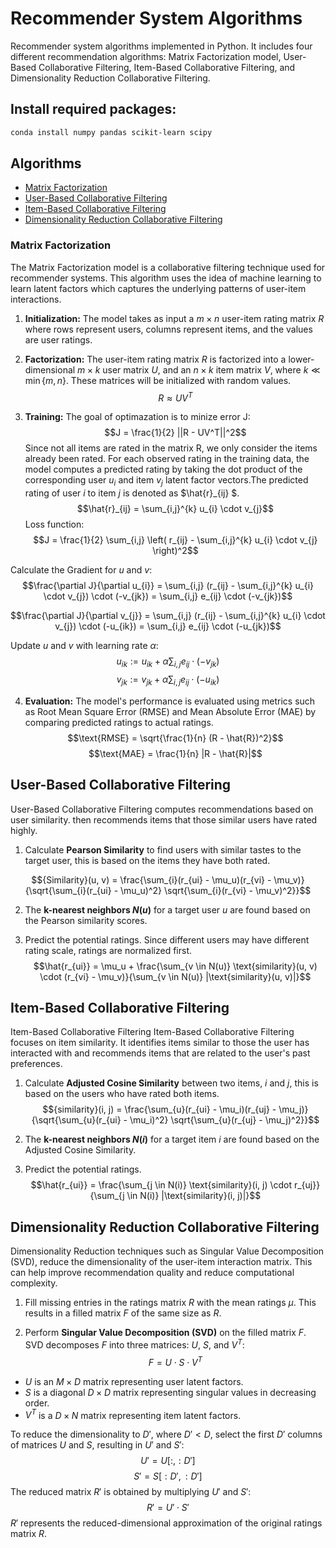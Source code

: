 # Recommender System Algorithms

Recommender system algorithms implemented in Python. It includes four different recommendation algorithms: Matrix Factorization model, User-Based Collaborative Filtering, Item-Based Collaborative Filtering, and Dimensionality Reduction Collaborative Filtering.

## Install required packages:

```bash
conda install numpy pandas scikit-learn scipy
```

## Algorithms

- [Matrix Factorization](#matrix-factorization)
- [User-Based Collaborative Filtering](#user-based-collaborative-filtering)
- [Item-Based Collaborative Filtering](#item-based-collaborative-filtering)
- [Dimensionality Reduction Collaborative Filtering](#dimensionality-reduction-collaborative-filtering)


### Matrix Factorization

The Matrix Factorization model is a collaborative filtering technique used for recommender systems. This algorithm uses the idea of machine learning to learn latent factors which captures the underlying patterns of user-item interactions.

1. **Initialization:** The model takes as input a $m \times n$ user-item rating matrix $R$ where rows represent users, columns represent items, and the values are user ratings.
2. **Factorization:** The user-item rating matrix $R$ is factorized into a lower-dimensional $m \times k$ user matrix $U$, and an $n \times k$ item matrix $V$, where $k \ll \min\{m, n\}$. These matrices will be initialized with random values.
$$R \approx UV^T$$

3. **Training:** The goal of optimazation is to minize error J:
$$J = \frac{1}{2} ||R - UV^T||^2$$
Since not all items are rated in the matrix R, we only consider the items already been rated. For each observed rating in the training data, the model computes a predicted rating by taking the dot product of the corresponding user $u_i$ and item $v_j$ latent factor vectors.The predicted rating of user $i$ to item $j$ is denoted as $\hat{r}_{ij}
$.
$$\hat{r}_{ij} = \sum_{i,j}^{k} u_{i} \cdot v_{j}$$
Loss function:
$$J = \frac{1}{2} \sum_{i,j} \left( r_{ij} - \sum_{i,j}^{k} u_{i} \cdot v_{j} \right)^2$$

Calculate the Gradient for $u$ and $v$:
$$\frac{\partial J}{\partial u_{i}} = \sum_{i,j} (r_{ij} - \sum_{i,j}^{k} u_{i} \cdot v_{j}) \cdot (-v_{jk}) = \sum_{i,j} e_{ij} \cdot (-v_{jk})$$

$$\frac{\partial J}{\partial v_{j}} = \sum_{i,j} (r_{ij} - \sum_{i,j}^{k} u_{i} \cdot v_{j}) \cdot (-u_{ik}) = \sum_{i,j} e_{ij} \cdot (-u_{jk})$$

Update $u$ and $v$ with learning rate $\alpha$:
$$u_{ik} := u_{ik} + \alpha \sum_{i,j} e_{ij} \cdot (-v_{jk})$$
$$v_{jk} := v_{jk} + \alpha \sum_{i,j} e_{ij} \cdot (-u_{ik})$$

4. **Evaluation:**  The model's performance is evaluated using metrics such as Root Mean Square Error (RMSE) and Mean Absolute Error (MAE) by comparing predicted ratings to actual ratings.
$$\text{RMSE} = \sqrt{\frac{1}{n} (R - \hat{R})^2}$$
$$\text{MAE} = \frac{1}{n} |R - \hat{R}|$$

## User-Based Collaborative Filtering
User-Based Collaborative Filtering computes recommendations based on user similarity.  then recommends items that those similar users have rated highly.
1. Calculate **Pearson Similarity** to find users with similar tastes to the target user, this is based on the items they have both rated.

$${Similarity}(u, v) = \frac{\sum_{i}(r_{ui} - \mu_u)(r_{vi} - \mu_v)}{\sqrt{\sum_{i}(r_{ui} - \mu_u)^2} \sqrt{\sum_{i}(r_{vi} - \mu_v)^2}}$$

2. The **k-nearest neighbors $N(u)$** for a target user $u$ are found based on the Pearson similarity scores. 

3. Predict the potential ratings. Since different users may have different rating scale, ratings are normalized first.
$$\hat{r_{ui}} = \mu_u + \frac{\sum_{v \in N(u)} \text{similarity}(u, v) \cdot (r_{vi} - \mu_v)}{\sum_{v \in N(u)} |\text{similarity}(u, v)|}$$

## Item-Based Collaborative Filtering
Item-Based Collaborative Filtering
Item-Based Collaborative Filtering focuses on item similarity. It identifies items similar to those the user has interacted with and recommends items that are related to the user's past preferences.

1. Calculate **Adjusted Cosine Similarity** between two items, $i$ and $j$, this is based on the users who have rated both items.
$${similarity}(i, j) = \frac{\sum_{u}(r_{ui} - \mu_i)(r_{uj} - \mu_j)}{\sqrt{\sum_{u}(r_{ui} - \mu_i)^2} \sqrt{\sum_{u}(r_{uj} - \mu_j)^2}}$$

2. The **k-nearest neighbors $N(i)$** for a target item $i$ are found based on the Adjusted Cosine Similarity.

3. Predict the potential ratings.
$$\hat{r_{ui}} = \frac{\sum_{j \in N(i)} \text{similarity}(i, j) \cdot r_{uj}}{\sum_{j \in N(i)} |\text{similarity}(i, j)|}$$


## Dimensionality Reduction Collaborative Filtering
Dimensionality Reduction techniques such as Singular Value Decomposition (SVD), reduce the dimensionality of the user-item interaction matrix. This can help improve recommendation quality and reduce computational complexity.
1. Fill missing entries in the ratings matrix $R$ with the mean ratings $\mu$. This results in a filled matrix $F$ of the same size as $R$.

2. Perform **Singular Value Decomposition (SVD)** on the filled matrix $F$. SVD decomposes $F$ into three matrices: $U$, $S$, and $V^T$:
$$F = U \cdot S \cdot V^T$$

- $U$ is an $M \times D$ matrix representing user latent factors.
- $S$ is a diagonal $D \times D$ matrix representing singular values in decreasing order.
- $V^T$ is a $D \times N$ matrix representing item latent factors.

To reduce the dimensionality to $D'$, where $D' < D$, select the first $D'$ columns of matrices $U$ and $S$, resulting in $U'$ and $S'$:
$$U' = U[:, :D']$$
$$S' = S[:D', :D']$$
The reduced matrix $R'$ is obtained by multiplying $U'$ and $S'$:
$$R' = U' \cdot S'$$
$R'$ represents the reduced-dimensional approximation of the original ratings matrix $R$.

